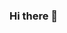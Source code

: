 ### Hi there 👋

<!--
**2600hzphrek/2600hzphrek** is a ✨ _special_ ✨ repository because its `README.md` (this file) appears on your GitHub profile.

Here are some ideas to get you started:

- 🔭 I’m currently working on ...
- 🌱 I’m currently learning ...
- 👯 I’m looking to collaborate on ...
- 🤔 I’m looking for help with ... Creating a simple but fun and interactive web page.
- 💬 Ask me about ...
- 📫 How to reach me: ... griffiths.jonathan@student.greenriver.edu
- 😄 Pronouns: ...
- ⚡ Fun fact: ... Currently in prtocess of getting Private Pilots License
-->
